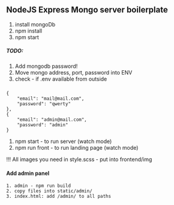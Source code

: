 ## NodeJS Express Mongo server boilerplate

1. install mongoDb
2. npm install
3. npm start

##### TODO:
1. Add mongodb password!
2. Move mongo address, port, password into ENV
3. check - if .env available from outside
#####

```
{
    "email": "mail@mail.com",
    "password": "qwerty"
},
{
    "email": "admin@mail.com",
    "password": "admin"
}
```

1. npm start - to run server (watch mode)
2. npm run front - to run landing page (watch mode)

!!! All images you need in style.scss - put into frontend/img



#### Add admin panel
````
1. admin - npm run build
2. copy files into static/admin/
3. index.html: add /admin/ to all paths
````